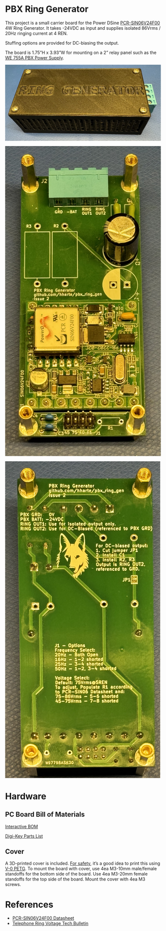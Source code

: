# PBX Ring Generator

This project is a small carrier board for the Power DSine [PCR-SIN06V24F00](https://www.microsemi.com/document-portal/doc_view/10615-pcr-sin06series-datasheet) 4W Ring Generator.  It takes -24VDC as input and supplies isolated 86Vrms / 20Hz ringing current at 4 REN.

Stuffing options are provided for DC-biasing the output.

The board is 1.75”H x 3.93”W for mounting on a 2” relay panel such as the [WE 755A PBX Power Supply](https://github.com/hharte/we755a_ps).

![alt_text](https://raw.githubusercontent.com/hharte/pbx_ring_gen/main/doc/pbx_ring_gen_w_cover.jpg "image_tooltip")

![alt_text](https://raw.githubusercontent.com/hharte/pbx_ring_gen/main/doc/pbx_ring_gen_top.jpg "image_tooltip")

![alt_text](https://raw.githubusercontent.com/hharte/pbx_ring_gen/main/doc/pbx_ring_gen_bottom.jpg "image_tooltip")


# Hardware


## PC Board Bill of Materials

[Interactive BOM](https://html-preview.github.io/?url=https://github.com/hharte/pbx_ring_gen/blob/main/hardware/bom/ibom.html)

[Digi-Key Parts List](https://www.digikey.com/en/mylists/list/BBLJD8V3Z4)


## Cover

A 3D-printed cover is included.  [For safety](https://en.wikipedia.org/wiki/UL_94), it’s a good idea to print this using [V-0 PETG](https://prusament.com/materials/prusament-petg-v0/). To mount the board with cover, use 4ea M3-10mm male/female standoffs for the bottom side of the board.  Use 4ea M3-20mm female standoffs for the top side of the board.  Mount the cover with 4ea M3 screws.


# References


* [PCR-SIN06V24F00 Datasheet](https://www.microsemi.com/document-portal/doc_view/10615-pcr-sin06series-datasheet)
* [Telephone Ring Voltage Tech Bulletin](https://www.sandman.com/knowledgebase/ring-voltage-tech-bulletin)
